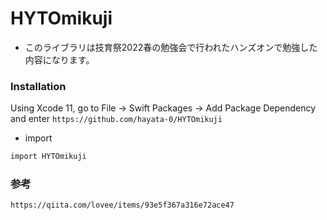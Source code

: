 # HYTOmikuji
* このライブラリは技育祭2022春の勉強会で行われたハンズオンで勉強した内容になります。

### Installation
Using Xcode 11, go to File -> Swift Packages -> Add Package Dependency and enter `https://github.com/hayata-0/HYTOmikuji`

* import
```html
import HYTOmikuji
```

### 参考
`https://qiita.com/lovee/items/93e5f367a316e72ace47`
